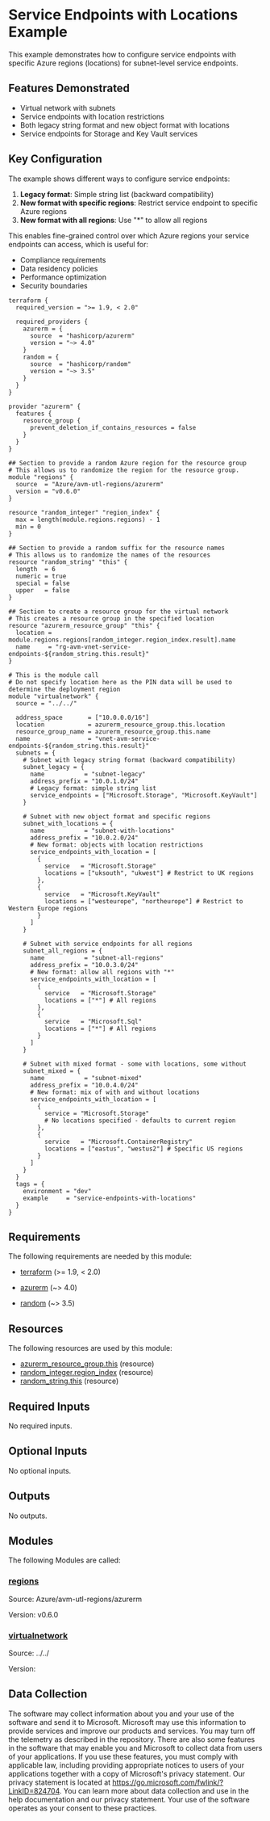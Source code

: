 <!-- BEGIN_TF_DOCS -->
<!-- Code generated by terraform-docs. DO NOT EDIT. -->
# Service Endpoints with Locations Example

This example demonstrates how to configure service endpoints with specific Azure regions (locations) for subnet-level service endpoints.

## Features Demonstrated

- Virtual network with subnets
- Service endpoints with location restrictions
- Both legacy string format and new object format with locations
- Service endpoints for Storage and Key Vault services

## Key Configuration

The example shows different ways to configure service endpoints:

1. **Legacy format**: Simple string list (backward compatibility)
2. **New format with specific regions**: Restrict service endpoint to specific Azure regions
3. **New format with all regions**: Use "*" to allow all regions

This enables fine-grained control over which Azure regions your service endpoints can access, which is useful for:
- Compliance requirements
- Data residency policies
- Performance optimization
- Security boundaries

```hcl
terraform {
  required_version = ">= 1.9, < 2.0"

  required_providers {
    azurerm = {
      source  = "hashicorp/azurerm"
      version = "~> 4.0"
    }
    random = {
      source  = "hashicorp/random"
      version = "~> 3.5"
    }
  }
}

provider "azurerm" {
  features {
    resource_group {
      prevent_deletion_if_contains_resources = false
    }
  }
}

## Section to provide a random Azure region for the resource group
# This allows us to randomize the region for the resource group.
module "regions" {
  source  = "Azure/avm-utl-regions/azurerm"
  version = "v0.6.0"
}

resource "random_integer" "region_index" {
  max = length(module.regions.regions) - 1
  min = 0
}

## Section to provide a random suffix for the resource names
# This allows us to randomize the names of the resources
resource "random_string" "this" {
  length  = 6
  numeric = true
  special = false
  upper   = false
}

## Section to create a resource group for the virtual network
# This creates a resource group in the specified location
resource "azurerm_resource_group" "this" {
  location = module.regions.regions[random_integer.region_index.result].name
  name     = "rg-avm-vnet-service-endpoints-${random_string.this.result}"
}

# This is the module call
# Do not specify location here as the PIN data will be used to determine the deployment region
module "virtualnetwork" {
  source = "../../"

  address_space       = ["10.0.0.0/16"]
  location            = azurerm_resource_group.this.location
  resource_group_name = azurerm_resource_group.this.name
  name                = "vnet-avm-service-endpoints-${random_string.this.result}"
  subnets = {
    # Subnet with legacy string format (backward compatibility)
    subnet_legacy = {
      name           = "subnet-legacy"
      address_prefix = "10.0.1.0/24"
      # Legacy format: simple string list
      service_endpoints = ["Microsoft.Storage", "Microsoft.KeyVault"]
    }

    # Subnet with new object format and specific regions
    subnet_with_locations = {
      name           = "subnet-with-locations"
      address_prefix = "10.0.2.0/24"
      # New format: objects with location restrictions
      service_endpoints_with_location = [
        {
          service   = "Microsoft.Storage"
          locations = ["uksouth", "ukwest"] # Restrict to UK regions
        },
        {
          service   = "Microsoft.KeyVault"
          locations = ["westeurope", "northeurope"] # Restrict to Western Europe regions
        }
      ]
    }

    # Subnet with service endpoints for all regions
    subnet_all_regions = {
      name           = "subnet-all-regions"
      address_prefix = "10.0.3.0/24"
      # New format: allow all regions with "*"
      service_endpoints_with_location = [
        {
          service   = "Microsoft.Storage"
          locations = ["*"] # All regions
        },
        {
          service   = "Microsoft.Sql"
          locations = ["*"] # All regions
        }
      ]
    }

    # Subnet with mixed format - some with locations, some without
    subnet_mixed = {
      name           = "subnet-mixed"
      address_prefix = "10.0.4.0/24"
      # New format: mix of with and without locations
      service_endpoints_with_location = [
        {
          service = "Microsoft.Storage"
          # No locations specified - defaults to current region
        },
        {
          service   = "Microsoft.ContainerRegistry"
          locations = ["eastus", "westus2"] # Specific US regions
        }
      ]
    }
  }
  tags = {
    environment = "dev"
    example     = "service-endpoints-with-locations"
  }
}
```

<!-- markdownlint-disable MD033 -->
## Requirements

The following requirements are needed by this module:

- <a name="requirement_terraform"></a> [terraform](#requirement\_terraform) (>= 1.9, < 2.0)

- <a name="requirement_azurerm"></a> [azurerm](#requirement\_azurerm) (~> 4.0)

- <a name="requirement_random"></a> [random](#requirement\_random) (~> 3.5)

## Resources

The following resources are used by this module:

- [azurerm_resource_group.this](https://registry.terraform.io/providers/hashicorp/azurerm/latest/docs/resources/resource_group) (resource)
- [random_integer.region_index](https://registry.terraform.io/providers/hashicorp/random/latest/docs/resources/integer) (resource)
- [random_string.this](https://registry.terraform.io/providers/hashicorp/random/latest/docs/resources/string) (resource)

<!-- markdownlint-disable MD013 -->
## Required Inputs

No required inputs.

## Optional Inputs

No optional inputs.

## Outputs

No outputs.

## Modules

The following Modules are called:

### <a name="module_regions"></a> [regions](#module\_regions)

Source: Azure/avm-utl-regions/azurerm

Version: v0.6.0

### <a name="module_virtualnetwork"></a> [virtualnetwork](#module\_virtualnetwork)

Source: ../../

Version:

<!-- markdownlint-disable-next-line MD041 -->
## Data Collection

The software may collect information about you and your use of the software and send it to Microsoft. Microsoft may use this information to provide services and improve our products and services. You may turn off the telemetry as described in the repository. There are also some features in the software that may enable you and Microsoft to collect data from users of your applications. If you use these features, you must comply with applicable law, including providing appropriate notices to users of your applications together with a copy of Microsoft's privacy statement. Our privacy statement is located at <https://go.microsoft.com/fwlink/?LinkID=824704>. You can learn more about data collection and use in the help documentation and our privacy statement. Your use of the software operates as your consent to these practices.
<!-- END_TF_DOCS -->